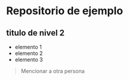 # Repositorio de ejemplo

## titulo de nivel 2

- elemento 1
- elemento 2
- elemento 3


> Mencionar a otra persona
  
